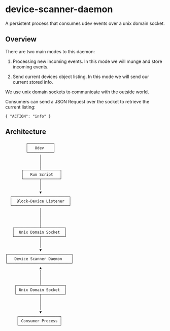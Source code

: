 # device-scanner-daemon

A persistent process that consumes udev events over a unix domain socket.

## Overview

There are two main modes to this daemon:

1. Processing new incoming events. In this mode we will munge and store incoming events.

2. Send current devices object listing. In this mode we will send our current stored info.

We use unix domain sockets to communicate with the outside world.

Consumers can send a JSON Request over the socket to retrieve the current listing:

`{ "ACTION": "info" }`


## Architecture

```
         ┌───────────┐
         │   Udev    │
         └───────────┘
               │
               │
               │
       ┌───────┴────────┐
       │   Run Script   │
       └───────┬────────┘
               │
               │
               ▼
  ┌─────────────────────────┐
  │  Block-Device Listener  │
  └─────────────────────────┘
               │
               │
               │
               │
   ┌───────────┴──────────┐
   │  Unix Domain Socket  │
   └───────────┬──────────┘
               │
               │
               ▼
┌────────────────────────────┐
│   Device Scanner Daemon    │
└────────────────────────────┘
               ▲
               │
               │
               │
    ┌──────────┴──────────┐
    │ Unix Domain Socket  │
    └──────────┬──────────┘
               │
               │
               │
               ▼
     ┌──────────────────┐
     │ Consumer Process │
     └──────────────────┘
```
